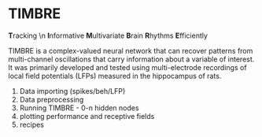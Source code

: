 # TIMBRE
**T**racking \n
**I**nformative 
**M**ultivariate 
**B**rain 
**R**hythms 
**E**fficiently


TIMBRE is a complex-valued neural network that can recover patterns from multi-channel oscillations that carry information about a variable of interest. It was primarily developed and tested using multi-electrode recordings of local field potentials (LFPs) measured in the hippocampus of rats. 

1. Data importing (spikes/beh/LFP)
2. Data preprocessing
3. Running TIMBRE - 0-n hidden nodes
4. plotting performance and receptive fields
5. recipes
